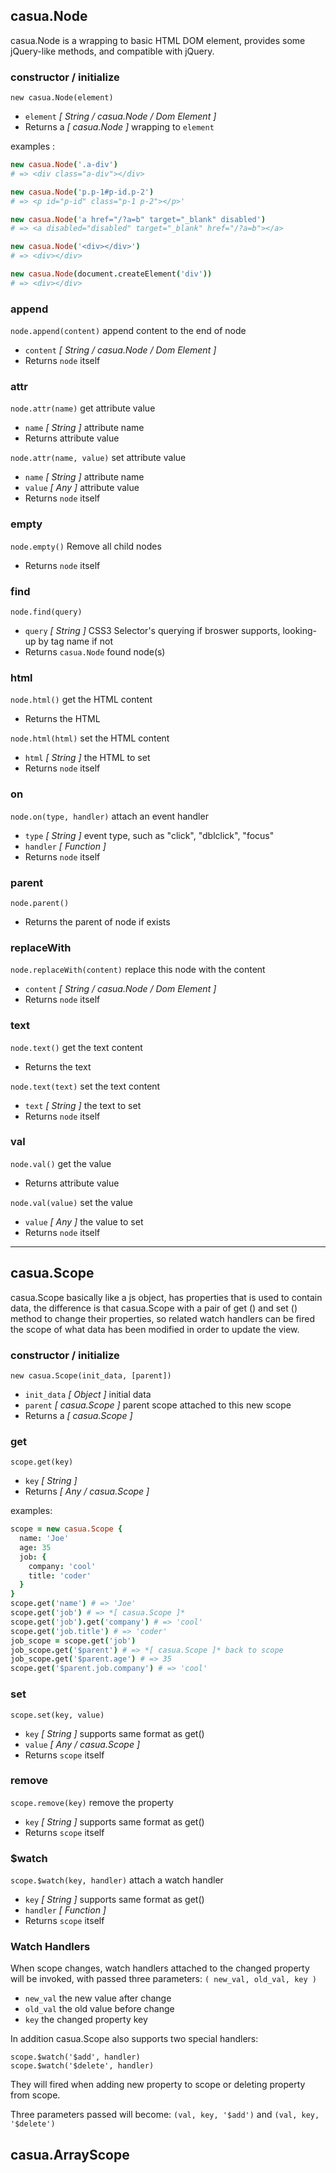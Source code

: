 ## casua.Node
casua.Node is a wrapping to basic HTML DOM element, provides some jQuery-like methods, and compatible with jQuery.

### constructor / initialize  
`new casua.Node(element)`
 - `element` *[ String / casua.Node / Dom Element ]* 
 - Returns a *[ casua.Node ]* wrapping to `element`

examples :
```coffeescript
new casua.Node('.a-div')
# => <div class="a-div"></div>

new casua.Node('p.p-1#p-id.p-2')
# => <p id="p-id" class="p-1 p-2"></p>'

new casua.Node('a href="/?a=b" target="_blank" disabled')
# => <a disabled="disabled" target="_blank" href="/?a=b"></a>

new casua.Node('<div></div>')
# => <div></div>

new casua.Node(document.createElement('div'))
# => <div></div>
  ```

### append
`node.append(content)` append content to the end of node
 - `content` *[ String / casua.Node / Dom Element ]*
 - Returns `node` itself
 
### attr
`node.attr(name)` get attribute value
 - `name` *[ String ]* attribute name
 - Returns attribute value

`node.attr(name, value)` set attribute value
 - `name` *[ String ]* attribute name
 - `value` *[ Any ]* attribute value
 - Returns `node` itself

### empty
`node.empty()`
Remove all child nodes
 - Returns `node` itself

### find
`node.find(query)`
 - `query` *[ String ]* CSS3 Selector's querying if broswer supports, looking-up by tag name if not
 - Returns `casua.Node` found node(s)

### html
`node.html()` get the HTML content
 - Returns the HTML

`node.html(html)` set the HTML content
 - `html` *[ String ]* the HTML to set
 - Returns `node` itself

### on
`node.on(type, handler)` attach an event handler 
 - `type` *[ String ]* event type, such as "click", "dblclick", "focus"
 - `handler` *[ Function ]*
 - Returns `node` itself

### parent
`node.parent()`
 - Returns the parent of node if exists

### replaceWith
`node.replaceWith(content)` replace this node with the content
 - `content` *[ String / casua.Node / Dom Element ]*
 - Returns `node` itself

### text
`node.text()` get the text content
 - Returns the text
 
`node.text(text)` set the text content
 - `text` *[ String ]* the text to set
 - Returns `node` itself

### val
`node.val()` get the value
 - Returns attribute value

`node.val(value)` set the value
 - `value` *[ Any ]* the value to set
 - Returns `node` itself

---


## casua.Scope
casua.Scope basically like a js object, has properties that is used to contain data, the difference is that casua.Scope with a pair of get () and set () method to change their properties, so related watch handlers can be fired the scope of what data has been modified in order to update the view.

### constructor / initialize  
`new casua.Scope(init_data, [parent])`
 - `init_data` *[ Object ]* initial data
 - `parent` *[ casua.Scope ]* parent scope attached to this new scope
 - Returns a *[ casua.Scope ]*

### get
`scope.get(key)`
 - `key` *[ String ]*
 - Returns *[ Any / casua.Scope ]*

examples:
```coffeescript
scope = new casua.Scope {
  name: 'Joe'
  age: 35
  job: {
    company: 'cool'
    title: 'coder'
  }
}
scope.get('name') # => 'Joe'
scope.get('job') # => *[ casua.Scope ]*
scope.get('job').get('company') # => 'cool'
scope.get('job.title') # => 'coder'
job_scope = scope.get('job')
job_scope.get('$parent') # => *[ casua.Scope ]* back to scope
job_scope.get('$parent.age') # => 35
scope.get('$parent.job.company') # => 'cool'
```

### set
`scope.set(key, value)`
 - `key` *[ String ]* supports same format as get()
 - `value` *[ Any / casua.Scope ]*
 - Returns `scope` itself

### remove
`scope.remove(key)` remove the property
 - `key` *[ String ]* supports same format as get()
 - Returns `scope` itself

### $watch
`scope.$watch(key, handler)` attach a watch handler 
 - `key` *[ String ]* supports same format as get()
 - `handler` *[ Function ]*
 - Returns `scope` itself

### Watch Handlers
When scope changes, watch handlers attached to the changed property will be invoked, with passed three parameters:
`( new_val, old_val, key )`
 - `new_val` the new value after change
 - `old_val` the old value before change
 - `key` the changed property key

In addition casua.Scope also supports two special handlers:

```
scope.$watch('$add', handler)
scope.$watch('$delete', handler)
```

They will fired when adding new property to scope or deleting property from scope.

Three parameters passed will become:
`(val, key, '$add')` and `(val, key, '$delete')`

## casua.ArrayScope
